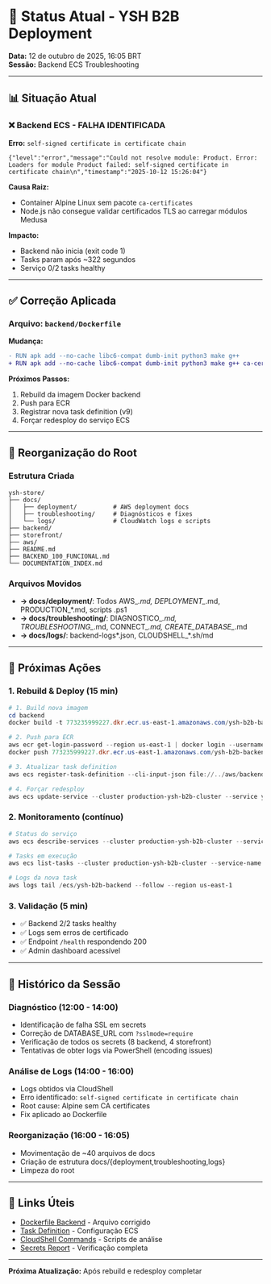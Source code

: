 # 🎯 Status Atual - YSH B2B Deployment

**Data:** 12 de outubro de 2025, 16:05 BRT  
**Sessão:** Backend ECS Troubleshooting

---

## 📊 Situação Atual

### ❌ Backend ECS - FALHA IDENTIFICADA

**Erro:** `self-signed certificate in certificate chain`

```
{"level":"error","message":"Could not resolve module: Product. Error: Loaders for module Product failed: self-signed certificate in certificate chain\n","timestamp":"2025-10-12 15:26:04"}
```

**Causa Raiz:**

- Container Alpine Linux sem pacote `ca-certificates`
- Node.js não consegue validar certificados TLS ao carregar módulos Medusa

**Impacto:**

- Backend não inicia (exit code 1)
- Tasks param após ~322 segundos
- Serviço 0/2 tasks healthy

---

## ✅ Correção Aplicada

### Arquivo: `backend/Dockerfile`

**Mudança:**

```diff
- RUN apk add --no-cache libc6-compat dumb-init python3 make g++
+ RUN apk add --no-cache libc6-compat dumb-init python3 make g++ ca-certificates
```

**Próximos Passos:**

1. Rebuild da imagem Docker backend
2. Push para ECR
3. Registrar nova task definition (v9)
4. Forçar redesploy do serviço ECS

---

## 📂 Reorganização do Root

### Estrutura Criada

```
ysh-store/
├── docs/
│   ├── deployment/          # AWS deployment docs
│   ├── troubleshooting/     # Diagnósticos e fixes
│   └── logs/                # CloudWatch logs e scripts
├── backend/
├── storefront/
├── aws/
├── README.md
├── BACKEND_100_FUNCIONAL.md
└── DOCUMENTATION_INDEX.md
```

### Arquivos Movidos

- **→ docs/deployment/**: Todos AWS_*.md, DEPLOYMENT_*.md, PRODUCTION_*.md, scripts .ps1
- **→ docs/troubleshooting/**: DIAGNOSTICO_*.md, TROUBLESHOOTING_*.md, CONNECT_*.md, CREATE_DATABASE_*.md
- **→ docs/logs/**: backend-logs*.json, CLOUDSHELL_*.sh/md

---

## 🔄 Próximas Ações

### 1. Rebuild & Deploy (15 min)

```powershell
# 1. Build nova imagem
cd backend
docker build -t 773235999227.dkr.ecr.us-east-1.amazonaws.com/ysh-b2b-backend:v1.0.1 .

# 2. Push para ECR
aws ecr get-login-password --region us-east-1 | docker login --username AWS --password-stdin 773235999227.dkr.ecr.us-east-1.amazonaws.com
docker push 773235999227.dkr.ecr.us-east-1.amazonaws.com/ysh-b2b-backend:v1.0.1

# 3. Atualizar task definition
aws ecs register-task-definition --cli-input-json file://../aws/backend-task-definition.json --region us-east-1

# 4. Forçar redesploy
aws ecs update-service --cluster production-ysh-b2b-cluster --service ysh-b2b-backend --force-new-deployment --region us-east-1
```

### 2. Monitoramento (contínuo)

```powershell
# Status do serviço
aws ecs describe-services --cluster production-ysh-b2b-cluster --services ysh-b2b-backend --region us-east-1 --query 'services[0].[runningCount,desiredCount,deployments[0].status]'

# Tasks em execução
aws ecs list-tasks --cluster production-ysh-b2b-cluster --service-name ysh-b2b-backend --region us-east-1

# Logs da nova task
aws logs tail /ecs/ysh-b2b-backend --follow --region us-east-1
```

### 3. Validação (5 min)

- ✅ Backend 2/2 tasks healthy
- ✅ Logs sem erros de certificado
- ✅ Endpoint `/health` respondendo 200
- ✅ Admin dashboard acessível

---

## 📝 Histórico da Sessão

### Diagnóstico (12:00 - 14:00)

- Identificação de falha SSL em secrets
- Correção de DATABASE_URL com `?sslmode=require`
- Verificação de todos os secrets (8 backend, 4 storefront)
- Tentativas de obter logs via PowerShell (encoding issues)

### Análise de Logs (14:00 - 16:00)

- Logs obtidos via CloudShell
- Erro identificado: `self-signed certificate in certificate chain`
- Root cause: Alpine sem CA certificates
- Fix aplicado ao Dockerfile

### Reorganização (16:00 - 16:05)

- Movimentação de ~40 arquivos de docs
- Criação de estrutura docs/{deployment,troubleshooting,logs}
- Limpeza do root

---

## 🔗 Links Úteis

- [Dockerfile Backend](../backend/Dockerfile) - Arquivo corrigido
- [Task Definition](../aws/backend-task-definition.json) - Configuração ECS
- [CloudShell Commands](logs/CLOUDSHELL_COMMANDS.md) - Scripts de análise
- [Secrets Report](troubleshooting/SECRETS_VERIFICATION_REPORT.md) - Verificação completa

---

**Próxima Atualização:** Após rebuild e redesploy completar
